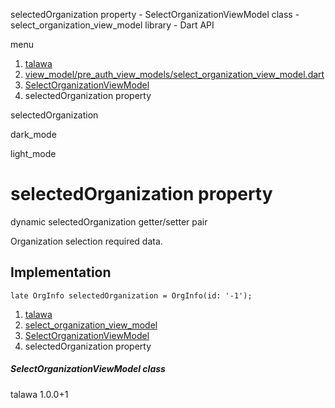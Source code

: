 




selectedOrganization property - SelectOrganizationViewModel class - select\_organization\_view\_model library - Dart API







menu

1. [talawa](../../index.html)
2. [view\_model/pre\_auth\_view\_models/select\_organization\_view\_model.dart](../../file-___home_harshil_Desktop_open-source_palisadoes_talawa_lib_view_model_pre_auth_view_models_select_organization_view_model/)
3. [SelectOrganizationViewModel](../../file-___home_harshil_Desktop_open-source_palisadoes_talawa_lib_view_model_pre_auth_view_models_select_organization_view_model/SelectOrganizationViewModel-class.html)
4. selectedOrganization property

selectedOrganization


dark\_mode

light\_mode




# selectedOrganization property


dynamic
selectedOrganization
getter/setter pair

Organization selection required data.


## Implementation

```
late OrgInfo selectedOrganization = OrgInfo(id: '-1');
```

 


1. [talawa](../../index.html)
2. [select\_organization\_view\_model](../../file-___home_harshil_Desktop_open-source_palisadoes_talawa_lib_view_model_pre_auth_view_models_select_organization_view_model/)
3. [SelectOrganizationViewModel](../../file-___home_harshil_Desktop_open-source_palisadoes_talawa_lib_view_model_pre_auth_view_models_select_organization_view_model/SelectOrganizationViewModel-class.html)
4. selectedOrganization property

##### SelectOrganizationViewModel class





talawa
1.0.0+1






